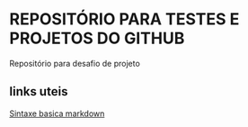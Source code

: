 # REPOSITÓRIO PARA TESTES E PROJETOS DO GITHUB

Repositório para desafio de projeto

## links uteis
[Sintaxe basica markdown](https://www.markdownguide.org/basic-syntax/)
